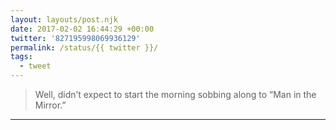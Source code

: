 ```yaml
---
layout: layouts/post.njk
date: 2017-02-02 16:44:29 +00:00
twitter: '827195998069936129'
permalink: /status/{{ twitter }}/
tags: 
  - tweet
---
```


> Well, didn’t expect to start the morning sobbing along to “Man in the Mirror.”

---
